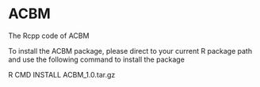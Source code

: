 # ACBM
The Rcpp code of ACBM

To install the ACBM package, please direct to your current R package path and use the following command to install the package

R CMD INSTALL ACBM_1.0.tar.gz
